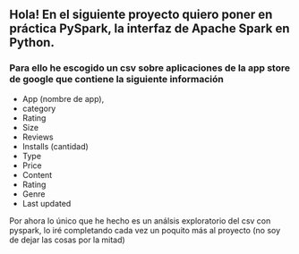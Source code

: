 ## Hola! En el siguiente proyecto quiero poner en práctica PySpark, la interfaz de Apache Spark en Python.

### Para ello he escogido un csv sobre aplicaciones de la app store de google que contiene la siguiente información

- App (nombre de app),
- category
- Rating
- Size
- Reviews
- Installs (cantidad)
- Type
- Price
- Content
- Rating
- Genre
- Last updated


Por ahora lo único que he hecho es un análsis exploratorio del csv con pyspark, lo iré completando cada vez un poquito más al proyecto (no soy de dejar las cosas por la mitad)

